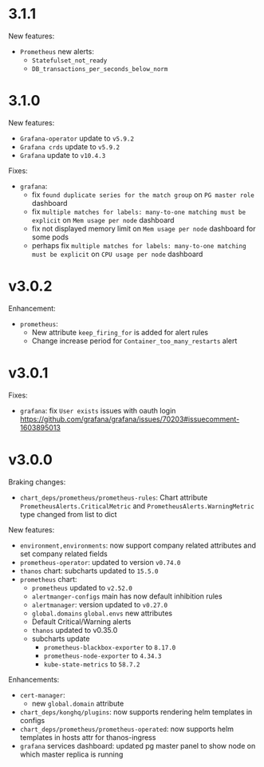 # 3.1.1

New features:
 * `Prometheus` new alerts:
   * `Statefulset_not_ready`
   * `DB_transactions_per_seconds_below_norm`


# 3.1.0

New features:
  * `Grafana-operator` update to `v5.9.2`
  * `Grafana crds` update to `v5.9.2`
  * `Grafana` update to `v10.4.3`

Fixes:
  * `grafana`: 
    * fix `found duplicate series for the match group`  on `PG master role` dashboard
    * fix `multiple matches for labels: many-to-one matching must be explicit` on `Mem usage per node` dashboard
    * fix not displayed memory limit on `Mem usage per node` dashboard for some pods
    * perhaps fix `multiple matches for labels: many-to-one matching must be explicit` on `CPU usage per node` dashboard


# v3.0.2

Enhancement:
  * `prometheus`: 
    * New attribute `keep_firing_for` is added for alert rules
    * Change increase period for `Container_too_many_restarts` alert


# v3.0.1

Fixes:
  * `grafana`: fix `User exists` issues with oauth login https://github.com/grafana/grafana/issues/70203#issuecomment-1603895013


# v3.0.0

Braking changes:
  * `chart_deps/prometheus/prometheus-rules`: Chart attribute `PrometheusAlerts.CriticalMetric` and `PrometheusAlerts.WarningMetric` type changed from list to dict

New features:
  * `environment,environments`: now support company related attributes and set company related fields
  * `prometheus-operator`: updated to version `v0.74.0`
  * `thanos` chart: subcharts updated to `15.5.0`
  * `prometheus` chart:
    * `prometheus` updated to `v2.52.0`
    * `alertmanger-configs` main has now default inhibition rules
    * `alertmanager`: version updated to `v0.27.0`
    * `global.domains` `global.envs` new attributes
    * Default Critical/Warning alerts
    * `thanos` updated to v0.35.0
    * subcharts update
      * `prometheus-blackbox-exporter` to `8.17.0`
      * `prometheus-node-exporter` to `4.34.3`
      * `kube-state-metrics` to `58.7.2`
   
Enhancements:
  * `cert-manager`:
    * new `global.domain` attribute
  * `chart_deps/konghq/plugins`: now supports rendering helm templates in configs
  * `chart_deps/prometheus/prometheus-operated`: now supports helm templates in hosts attr for thanos-ingress
  * `grafana` services dashboard: updated pg master panel to show node on which master replica is running
